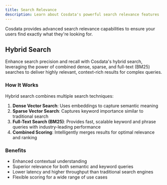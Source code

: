 ```yaml
---
title: Search Relevance
description: Learn about Cosdata's powerful search relevance features
---
```


Cosdata provides advanced search relevance capabilities to ensure your users find exactly what they're looking for.

## Hybrid Search

Enhance search precision and recall with Cosdata's hybrid search, leveraging the power of combined dense, sparse, and full-text (BM25) searches to deliver highly relevant, context-rich results for complex queries.

### How It Works

Hybrid search combines multiple search techniques:

1. **Dense Vector Search**: Uses embeddings to capture semantic meaning
2. **Sparse Vector Search**: Captures keyword importance similar to traditional search
3. **Full-Text Search (BM25)**: Provides fast, scalable keyword and phrase queries with industry-leading performance
4. **Combined Scoring**: Intelligently merges results for optimal relevance and ranking

### Benefits

- Enhanced contextual understanding
- Superior relevance for both semantic and keyword queries
- Lower latency and higher throughput than traditional search engines
- Flexible scoring for a wide range of use cases
